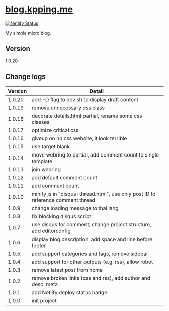 # [blog.kpping.me](https://blog.kpping.me)

[![Netlify Status](https://api.netlify.com/api/v1/badges/b37e842c-ff0b-48d0-a0ce-4f9018074209/deploy-status)](https://app.netlify.com/sites/xenodochial-roentgen-5bbc18/deploys)

My simple micro blog.

## Version

1.0.20

## Change logs

|Version|Detail
|---|---|
|1.0.20|add -D flag to dev.sh to display draft content|
|1.0.19|remove unnecessary css class|
|1.0.18|decorate details.html partial, rename some css classes|
|1.0.17|optimize critical css|
|1.0.16|giveup on no css website, it look terrible|
|1.0.15|use target blank|
|1.0.14|move webring to partial, add comment count to single template|
|1.0.13|join webring|
|1.0.12|add default comment count|
|1.0.11|add comment count|
|1.0.10|minify js in "disqus-thread.html", use only post ID to reference comment thread|
|1.0.9|change loading message to thai lang|
|1.0.8|fix blocking disqus script|
|1.0.7|use disqus for comment, change project structure, add editorconfig|
|1.0.6|display blog description, add space and line before footer|
|1.0.5|add support categories and tags, remove sidebar|
|1.0.4|add support for other outputs (e.g. rss), allow robot|
|1.0.3|remove latest post from home|
|1.0.2|remove broken links (css and rss), add author and desc. meta|
|1.0.1|add Netlify deploy status badge|
|1.0.0|init project|
